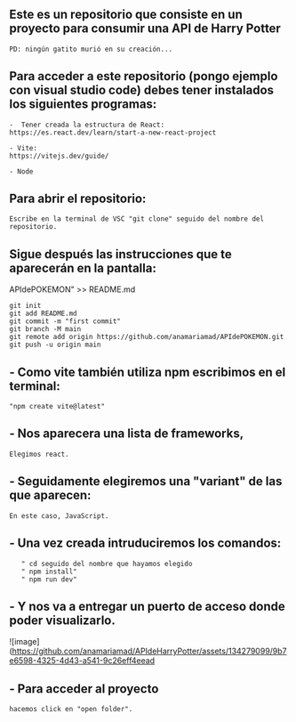 ## Este es un repositorio que consiste en un proyecto para consumir una API de Harry Potter 
```
PD: ningún gatito murió en su creación...
```


## Para acceder a este repositorio (pongo ejemplo con visual studio code) debes tener instalados los siguientes programas: 
```
-  Tener creada la estructura de React:
https://es.react.dev/learn/start-a-new-react-project

- Vite:
https://vitejs.dev/guide/

- Node
```


## Para abrir el repositorio:
```
Escribe en la terminal de VSC "git clone" seguido del nombre del repositorio.
```

## Sigue después las instrucciones que te aparecerán en la pantalla:

APIdePOKEMON" >> README.md

```
git init
git add README.md
git commit -m "first commit"
git branch -M main
git remote add origin https://github.com/anamariamad/APIdePOKEMON.git
git push -u origin main
```


## - Como vite también utiliza npm escribimos en el terminal: 
```
"npm create vite@latest"
```

## - Nos aparecera una lista de frameworks,
```
Elegimos react.
```

## - Seguidamente elegiremos una "variant" de las que aparecen: 

```
En este caso, JavaScript.
```

##  - Una vez creada intruduciremos los comandos:

```
   " cd seguido del nombre que hayamos elegido
   " npm install"
   " npm run dev"
```

## - Y nos va a entregar un puerto de acceso donde poder visualizarlo.
![image](https://github.com/anamariamad/APIdeHarryPotter/assets/134279099/9b7e6598-4325-4d43-a541-9c26eff4eead




## - Para acceder al proyecto 
```
hacemos click en "open folder".
```

